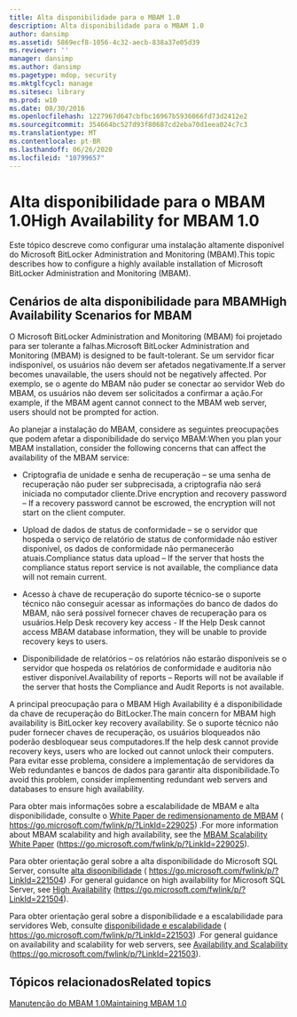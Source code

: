 ```yaml
---
title: Alta disponibilidade para o MBAM 1.0
description: Alta disponibilidade para o MBAM 1.0
author: dansimp
ms.assetid: 5869ecf8-1056-4c32-aecb-838a37e05d39
ms.reviewer: ''
manager: dansimp
ms.author: dansimp
ms.pagetype: mdop, security
ms.mktglfcycl: manage
ms.sitesec: library
ms.prod: w10
ms.date: 08/30/2016
ms.openlocfilehash: 1227967d647cbfbc16967b5936066fd73d2412e2
ms.sourcegitcommit: 354664bc527d93f80687cd2eba70d1eea024c7c3
ms.translationtype: MT
ms.contentlocale: pt-BR
ms.lasthandoff: 06/26/2020
ms.locfileid: "10799657"
---
```

# <span data-ttu-id="403bf-103">Alta disponibilidade para o MBAM 1.0</span><span class="sxs-lookup"><span data-stu-id="403bf-103">High Availability for MBAM 1.0</span></span>


<span data-ttu-id="403bf-104">Este tópico descreve como configurar uma instalação altamente disponível do Microsoft BitLocker Administration and Monitoring (MBAM).</span><span class="sxs-lookup"><span data-stu-id="403bf-104">This topic describes how to configure a highly available installation of Microsoft BitLocker Administration and Monitoring (MBAM).</span></span>

## <span data-ttu-id="403bf-105">Cenários de alta disponibilidade para MBAM</span><span class="sxs-lookup"><span data-stu-id="403bf-105">High Availability Scenarios for MBAM</span></span>


<span data-ttu-id="403bf-106">O Microsoft BitLocker Administration and Monitoring (MBAM) foi projetado para ser tolerante a falhas.</span><span class="sxs-lookup"><span data-stu-id="403bf-106">Microsoft BitLocker Administration and Monitoring (MBAM) is designed to be fault-tolerant.</span></span> <span data-ttu-id="403bf-107">Se um servidor ficar indisponível, os usuários não devem ser afetados negativamente.</span><span class="sxs-lookup"><span data-stu-id="403bf-107">If a server becomes unavailable, the users should not be negatively affected.</span></span> <span data-ttu-id="403bf-108">Por exemplo, se o agente do MBAM não puder se conectar ao servidor Web do MBAM, os usuários não devem ser solicitados a confirmar a ação.</span><span class="sxs-lookup"><span data-stu-id="403bf-108">For example, if the MBAM agent cannot connect to the MBAM web server, users should not be prompted for action.</span></span>

<span data-ttu-id="403bf-109">Ao planejar a instalação do MBAM, considere as seguintes preocupações que podem afetar a disponibilidade do serviço MBAM:</span><span class="sxs-lookup"><span data-stu-id="403bf-109">When you plan your MBAM installation, consider the following concerns that can affect the availability of the MBAM service:</span></span>

-   <span data-ttu-id="403bf-110">Criptografia de unidade e senha de recuperação – se uma senha de recuperação não puder ser subprecisada, a criptografia não será iniciada no computador cliente.</span><span class="sxs-lookup"><span data-stu-id="403bf-110">Drive encryption and recovery password – If a recovery password cannot be escrowed, the encryption will not start on the client computer.</span></span>

-   <span data-ttu-id="403bf-111">Upload de dados de status de conformidade – se o servidor que hospeda o serviço de relatório de status de conformidade não estiver disponível, os dados de conformidade não permanecerão atuais.</span><span class="sxs-lookup"><span data-stu-id="403bf-111">Compliance status data upload – If the server that hosts the compliance status report service is not available, the compliance data will not remain current.</span></span>

-   <span data-ttu-id="403bf-112">Acesso à chave de recuperação do suporte técnico-se o suporte técnico não conseguir acessar as informações do banco de dados do MBAM, não será possível fornecer chaves de recuperação para os usuários.</span><span class="sxs-lookup"><span data-stu-id="403bf-112">Help Desk recovery key access - If the Help Desk cannot access MBAM database information, they will be unable to provide recovery keys to users.</span></span>

-   <span data-ttu-id="403bf-113">Disponibilidade de relatórios – os relatórios não estarão disponíveis se o servidor que hospeda os relatórios de conformidade e auditoria não estiver disponível.</span><span class="sxs-lookup"><span data-stu-id="403bf-113">Availability of reports – Reports will not be available if the server that hosts the Compliance and Audit Reports is not available.</span></span>

<span data-ttu-id="403bf-114">A principal preocupação para o MBAM High Availability é a disponibilidade da chave de recuperação do BitLocker.</span><span class="sxs-lookup"><span data-stu-id="403bf-114">The main concern for MBAM high availability is BitLocker key recovery availability.</span></span> <span data-ttu-id="403bf-115">Se o suporte técnico não puder fornecer chaves de recuperação, os usuários bloqueados não poderão desbloquear seus computadores.</span><span class="sxs-lookup"><span data-stu-id="403bf-115">If the help desk cannot provide recovery keys, users who are locked out cannot unlock their computers.</span></span> <span data-ttu-id="403bf-116">Para evitar esse problema, considere a implementação de servidores da Web redundantes e bancos de dados para garantir alta disponibilidade.</span><span class="sxs-lookup"><span data-stu-id="403bf-116">To avoid this problem, consider implementing redundant web servers and databases to ensure high availability.</span></span>

<span data-ttu-id="403bf-117">Para obter mais informações sobre a escalabilidade de MBAM e alta disponibilidade, consulte o [White Paper de redimensionamento de MBAM](https://go.microsoft.com/fwlink/p/?LinkId=229025) ( https://go.microsoft.com/fwlink/p/?LinkId=229025) .</span><span class="sxs-lookup"><span data-stu-id="403bf-117">For more information about MBAM scalability and high availability, see the [MBAM Scalability White Paper](https://go.microsoft.com/fwlink/p/?LinkId=229025) (https://go.microsoft.com/fwlink/p/?LinkId=229025).</span></span>

<span data-ttu-id="403bf-118">Para obter orientação geral sobre a alta disponibilidade do Microsoft SQL Server, consulte [alta disponibilidade](https://go.microsoft.com/fwlink/p/?LinkId=221504) ( https://go.microsoft.com/fwlink/p/?LinkId=221504) .</span><span class="sxs-lookup"><span data-stu-id="403bf-118">For general guidance on high availability for Microsoft SQL Server, see [High Availability](https://go.microsoft.com/fwlink/p/?LinkId=221504) (https://go.microsoft.com/fwlink/p/?LinkId=221504).</span></span>

<span data-ttu-id="403bf-119">Para obter orientação geral sobre a disponibilidade e a escalabilidade para servidores Web, consulte [disponibilidade e escalabilidade](https://go.microsoft.com/fwlink/p/?LinkId=221503) ( https://go.microsoft.com/fwlink/p/?LinkId=221503) .</span><span class="sxs-lookup"><span data-stu-id="403bf-119">For general guidance on availability and scalability for web servers, see [Availability and Scalability](https://go.microsoft.com/fwlink/p/?LinkId=221503) (https://go.microsoft.com/fwlink/p/?LinkId=221503).</span></span>

## <span data-ttu-id="403bf-120">Tópicos relacionados</span><span class="sxs-lookup"><span data-stu-id="403bf-120">Related topics</span></span>


[<span data-ttu-id="403bf-121">Manutenção do MBAM 1.0</span><span class="sxs-lookup"><span data-stu-id="403bf-121">Maintaining MBAM 1.0</span></span>](maintaining-mbam-10.md)

 

 





